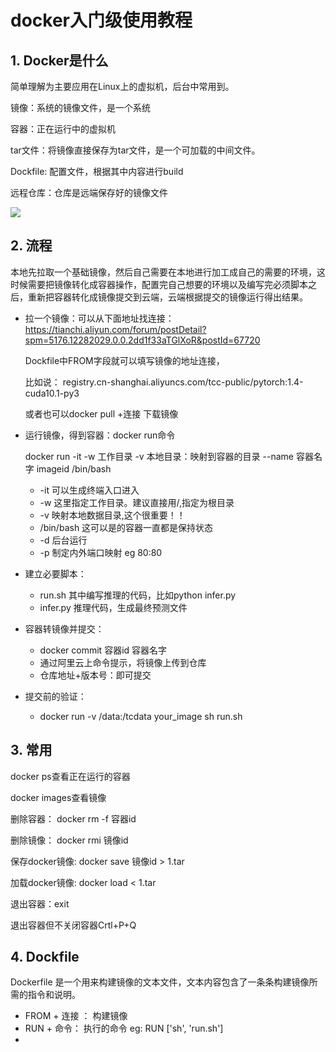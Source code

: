 # docker入门级使用教程



## 1. Docker是什么

简单理解为主要应用在Linux上的虚拟机，后台中常用到。

镜像：系统的镜像文件，是一个系统

容器：正在运行中的虚拟机

tar文件：将镜像直接保存为tar文件，是一个可加载的中间文件。

Dockfile: 配置文件，根据其中内容进行build

远程仓库：仓库是远端保存好的镜像文件

![](https://img-blog.csdnimg.cn/20210220102126703.png?x-oss-process=image/watermark,type_ZmFuZ3poZW5naGVpdGk,shadow_10,text_aHR0cHM6Ly9ibG9nLmNzZG4ubmV0L0REX1BQX0pK,size_16,color_FFFFFF,t_70)

## 2. 流程

本地先拉取一个基础镜像，然后自己需要在本地进行加工成自己的需要的环境，这时候需要把镜像转化成容器操作，配置完自己想要的环境以及编写完必须脚本之后，重新把容器转化成镜像提交到云端，云端根据提交的镜像运行得出结果。

- 拉一个镜像：可以从下面地址找连接：https://tianchi.aliyun.com/forum/postDetail?spm=5176.12282029.0.0.2dd1f33aTGlXoR&postId=67720

  Dockfile中FROM字段就可以填写镜像的地址连接，

  比如说： registry.cn-shanghai.aliyuncs.com/tcc-public/pytorch:1.4-cuda10.1-py3

  或者也可以docker pull +连接 下载镜像

- 运行镜像，得到容器：docker run命令

  docker run -it -w 工作目录 -v 本地目录：映射到容器的目录 --name 容器名字 imageid /bin/bash

  - -it 可以生成终端入口进入
  - -w 这里指定工作目录。建议直接用/,指定为根目录
  - -v 映射本地数据目录,这个很重要！！
  - /bin/bash 这可以是的容器一直都是保持状态
  - -d 后台运行
  - -p 制定内外端口映射 eg 80:80

- 建立必要脚本：

  - run.sh 其中编写推理的代码，比如python infer.py
  - infer.py 推理代码，生成最终预测文件

- 容器转镜像并提交：

  - docker commit 容器id 容器名字 
  - 通过阿里云上命令提示，将镜像上传到仓库
  - 仓库地址+版本号：即可提交

- 提交前的验证：

  - docker run -v /data:/tcdata your_image sh run.sh 



## 3. 常用

docker ps查看正在运行的容器

docker images查看镜像

删除容器： docker rm -f 容器id

删除镜像： docker rmi 镜像id

保存docker镜像: docker save 镜像id > 1.tar

加载docker镜像: docker load < 1.tar

退出容器：exit

退出容器但不关闭容器Crtl+P+Q



## 4. Dockfile

Dockerfile 是一个用来构建镜像的文本文件，文本内容包含了一条条构建镜像所需的指令和说明。

- FROM + 连接 ： 构建镜像
- RUN + 命令： 执行的命令 eg: RUN ['sh', 'run.sh']
- 